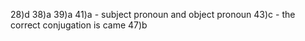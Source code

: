 
28)d
38)a
39)a
41)a - subject pronoun and object pronoun
43)c - the correct conjugation is came
47)b